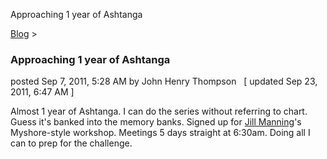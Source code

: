 Approaching 1 year of Ashtanga 

[Blog](../z-blog-1.md)‎ > ‎

### Approaching 1 year of Ashtanga

posted Sep 7, 2011, 5:28 AM by John Henry Thompson   \[ updated Sep 23, 2011, 6:47 AM \]

Almost 1 year of Ashtanga. I can do the series without referring to chart. Guess it's banked into the memory banks. Signed up for [Jill Manning](http://www.jillmanning.com/)'s Myshore-style workshop. Meetings 5 days straight at 6:30am. Doing all I can to prep for the challenge.

  

